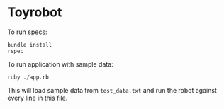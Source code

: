 # Toyrobot

To run specs:
```
bundle install
rspec
```

To run application with sample data:
```
ruby ./app.rb
```

This will load sample data from `test_data.txt` and run the robot against every line in this file.
